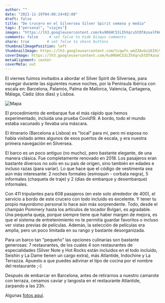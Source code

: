 ```yaml
---
author: ""
date: "2021-11-19T04:00:24+02:00"
draft: false
title: "De crucero en el Silversea Silver Spirit semana y media"
tags: ["personal", "viajes"]
images: "https://lh3.googleusercontent.com/ku90GHC53iIhXqru5tDTAzoalPACDJpMoRzh6DbjH07jT2d3s6o2p-kxVNx4DvPtB76LEyjd3i5553pZ8SBpYTf2CX62hF4gX8xXTxHfYGvDOrq3k-hjc6HJbYi3R8PBxCGiUr9Vero=w1920-h1080"
comments: false     # set false to hide Disqus comments
share: true        # set false to share buttons
thumbnailImagePosition: left
thumbnailImage: https://lh3.googleusercontent.com/tcqwfn_wmZZAvGu16I0iVAo4J12KJ73-hTkiOQEhckpZGp-W1RlEk54bISaNYFnOh6jMMLmY-WdQfmm2k8E-6fHFTXF3JKt31rnTBAkeji5Cr0O99xlUeuvnuqNu2xWq5heP_sB76CA=w1920-h1080
coverImage: https://lh3.googleusercontent.com/ku90GHC53iIhXqru5tDTAzoalPACDJpMoRzh6DbjH07jT2d3s6o2p-kxVNx4DvPtB76LEyjd3i5553pZ8SBpYTf2CX62hF4gX8xXTxHfYGvDOrq3k-hjc6HJbYi3R8PBxCGiUr9Vero=w1920-h1080
metaAlignment: center
coverMeta: out
---
```


El viernes fuimos invitados a abordar el Silver Spirit de Silversea, para navegar durante las siguientes nueve noches, por la Península Ibérica con escala en: Barcelona, ​​Palamós, Palma de Mallorca, Valencia, Cartagena, Málaga, Cádiz (dos días) y Lisboa.

<!--more-->

![Mapa]()

El procedimiento de embarque fue el más rápido que hemos experimentado, incluida una prueba Covid19. A bordo, todo el mundo estaba vacunado y llevaba una máscara.

El itinerario (Barcelona a Lisboa) es "local" para mí, pero mi esposa no había visitado antes algunos de esos puertos de escala, y era nuestra primera navegación en Silversea.

El barco es un poco antiguo (no mucho), pero bastante elegante, de una manera clásica. Fue completamente renovado en 2018. Los pasajeros eran bastante diversos no solo en su país de origen, sino también en edades e incluso razas (para variar). Lo que hace que el código de vestimenta sea aún más interesante: 2 noches formales (esmoquin - corbata negra), 5 informales (chaqueta de traje) y 2 (días de embarque y desembarque) informales.

Con 411 tripulantes para 608 pasajeros (en este solo alrededor de 400), el servicio a bordo de este crucero con todo incluido es excelente. Y tener tu propio mayordomo personal lo hace aún más sorprendente. Todo, desde el champán Pommery hasta los artículos de tocador Bvlgari, es agradable. Una pequeña queja, porque siempre tiene que haber margen de mejora, es que el sistema de entretenimiento no te permitía guardar favoritos o incluso ver vistas previas de películas. Además, la selección de películas era amplia, pero un poco limitada en su rango y bastante desorganizada.

Para un barco tan "pequeño" las opciones culinarias son bastante generosas: 7 restaurantes, de los cuales 4 son restaurantes de especialidades (Silver Note y Hot Rocks están incluidos en el todo incluido, Seishin y La Dame tienen un cargo extra), más Atlantide, Indochine y La Terrazza. Apuesto a que puedes adivinar el tipo de cocina por el nombre del restaurante ;-)

Después de embarcar en Barcelona, ​​antes de retirarnos a nuestro camarote con terraza, cenamos caviar y langosta en el restaurante Atlantide, zarpando a las 23h.

Algunas [fotos aquí](https://photos.app.goo.gl/UQJMhnjJu2AWHYhp7).
